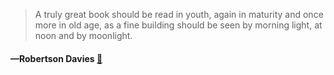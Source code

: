 > A truly great book should be read in youth, again in maturity and once more in old age, as a fine building should be seen by morning light, at noon and by moonlight.
  #### —Robertson Davies [:scroll:](undefined)
